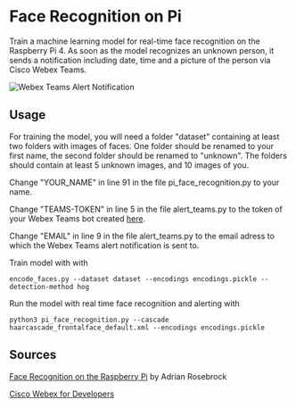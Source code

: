 # Face Recognition on Pi
Train a machine learning model for real-time face recognition on the Raspberry Pi 4. As soon as the model recognizes an unknown person, it sends a notification including date, time and a picture of the person via Cisco Webex Teams.

![Webex Teams Alert Notification](https://github.com/[elisemercury]/[Face-Regcognition-on-Pi]/[master]/alert_bot_webex.png?raw=true)

## Usage

For training the model, you will need a folder "dataset" containing at least two folders with images of faces. 
One folder should be renamed to your first name, the second folder should be renamed to "unknown".
The folders should contain at least 5 unknown images, and 10 images of you.

Change "YOUR_NAME" in line 91 in the file pi_face_recognition.py to your name.

Change "TEAMS-TOKEN" in line 5 in the file alert_teams.py to the token of your Webex Teams bot created [here](https://developer.webex.com/my-apps/new/bot). 

Change "EMAIL" in line 9 in the file alert_teams.py to the email adress to which the Webex Teams alert notification is sent to.

Train model with with 

```encode_faces.py --dataset dataset --encodings encodings.pickle --detection-method hog```

Run the model with real time face recognition and alerting with

```python3 pi_face_recognition.py --cascade haarcascade_frontalface_default.xml --encodings encodings.pickle```

## Sources

[Face Recognition on the Raspberry Pi](https://www.pyimagesearch.com/2018/06/25/raspberry-pi-face-recognition/) by Adrian Rosebrock 

[Cisco Webex for Developers](https://developer.webex.com/docs/bots)
